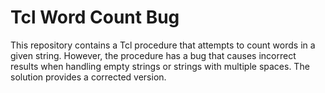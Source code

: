 # Tcl Word Count Bug
This repository contains a Tcl procedure that attempts to count words in a given string.  However, the procedure has a bug that causes incorrect results when handling empty strings or strings with multiple spaces. The solution provides a corrected version. 